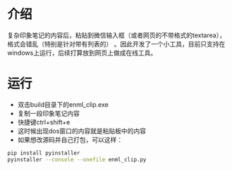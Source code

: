 # 介绍
复杂印象笔记的内容后，粘贴到微信输入框（或者网页的不带格式的textarea），格式会错乱（特别是针对带有列表的）
。因此开发了一个小工具，目前只支持在windows上运行，后续打算放到网页上做成在线工具。
# 运行
* 双击build目录下的enml_clip.exe
* 复制一段印象笔记内容
* 快捷键ctrl+shift+e
* 这时候出现dos窗口的内容就是粘贴板中的内容
* 如果想改源码并自己打包，可以这样：
```bash
pip install pyinstaller
pyinstaller --console --onefile enml_clip.py
```
